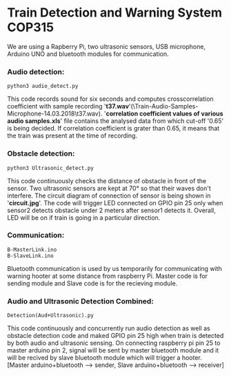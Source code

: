 # Train Detection and Warning System COP315

We are using a Rapberry Pi, two ultrasonic sensors, USB microphone, Arduino UNO and bluetooth modules for communication.

### Audio detection:

    python3 audio_detect.py
   
This code records sound for six seconds and computes crosscorrelation coefficient with sample recording '**t37.wav**'(\Train-Audio-Samples-Microphone-14.03.2018\t37.wav).
'**correlation coefficient values of various audio samples.xls**' file contains the analysed data from which cut-off '0.65' is being decided. If correlation coefficient is grater than 0.65, it means that the train was present at the time of recording. 

### Obstacle detection:

    python3 Ultrasonic_detect.py

This code continuously checks the distance of obstacle in front of the sensor. Two ultrasonic sensors are kept at 70° so that their waves don't interfere. The circuit diagram of connection of sensor is being shown in '**circuit.jpg**'. The code will trigger LED connected on GPIO pin 25 only when sensor2 detects obstacle under 2 meters after sensor1 detects it. Overall, LED will be on if train is going in a particular direction. 

### Communication:

    B-MasterLink.ino
    B-SlaveLink.ino

Bluetooth communication is used by us temporarily for communicating with warning hooter at some distance from raspberry Pi. Master code is for sending module and Slave code is for the recieving module.

### Audio and Ultrasonic Detection Combined:

    Detection(Aud+Ultrasonic).py

This code continuously and concurrently run audio detection as well as obstacle detection code and maked GPIO pin 25 high when train is detected by both audio and ultrasonic sensing. On connecting raspberry pi pin 25 to master arduino pin 2, signal will be sent by master bluetooth module and it will be recived by slave bluetooth module which will trigger a hooter.
[Master arduino+bluetooth --> sender, Slave arduino+bluetooth --> receiver]
